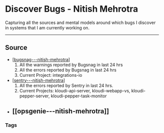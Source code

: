 # Discover Bugs - Nitish Mehrotra

Capturing all the sources and mental models around which bugs I discover in
systems that I am currently working on.

---

## Source

- [[bugsnag---nitish-mehrotra]]
  1. All the warnings reported by Bugsnag in last 24 hrs
  2. All the errors reported by Bugsnag in last 24 hrs
  3. Current Project: integrations-io
- [[sentry---nitish-mehrotra]]
  1. All the errors reported by Sentry in last 24 hrs.
  2. Current Projects: kloudi-api-server, kloudi-webapp-vs, kloudi-pepper-server,
     kloudi-pepper-task-monitor
- ## [[opsgenie---nitish-mehrotra]]

### Tags

[//begin]: # "Autogenerated link references for markdown compatibility"
[bugsnag---nitish-mehrotra]: ../nitish-mehrotras-tools/bugsnag---nitish-mehrotra "Bugsnag - Nitish Mehrotra"
[sentry---nitish-mehrotra]: ../nitish-mehrotras-tools/sentry---nitish-mehrotra "Sentry - Nitish Mehrotra"
[//end]: # "Autogenerated link references"
